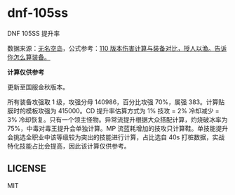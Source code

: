 # dnf-105ss

DNF 105SS 提升率

数据来源：[无名空岛](https://www.skycity.top:8016/dictionary?from=home)，公式参考：[110 版本伤害计算与装备对比，授人以渔。告诉你怎么算装备。](https://bbs.colg.cn/thread-8672452-1-1.html)

**计算仅供参考**

更新至国服金秋版本。

所有装备攻强取 1 级，攻强分母 140986，百分比攻强 70%，属强 383。计算贴膜时的模板攻强为 415000。CD 提升率估算方式为 1% 技攻 = 2% 冷却减少 = 3% 冷却恢复。只有一个领主怪物。异常流提升根据大众搭配计算，灼烧破冰率为 75%，中毒对毒王提升会单独计算。MP 流蓝耗增加的技攻只计算鞋。单技能提升会挑选全职业中该等级较为突出的技能进行计算，占比选自 40s 打桩数据，实战特化技能占比会提高，因此该计算仅供参考。

## LICENSE

MIT

